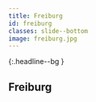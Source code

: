 ```yaml
---
title: Freiburg
id: freiburg
classes: slide--bottom
image: freiburg.jpg
---
```

{:.headline--bg }
## Freiburg